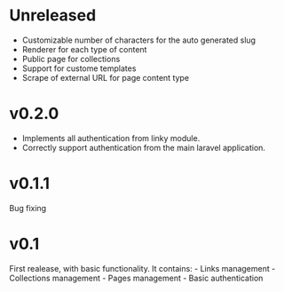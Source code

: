 # Unreleased

- Customizable number of characters for the auto generated slug
- Renderer for each type of content
- Public page for collections
- Support for custome templates
- Scrape of external URL for page content type

# v0.2.0

- Implements all authentication from linky module.
- Correctly support authentication from the main laravel application.

# v0.1.1

Bug fixing

# v0.1

First realease, with basic functionality.
It contains:
    - Links management
    - Collections management
    - Pages management
    - Basic authentication

